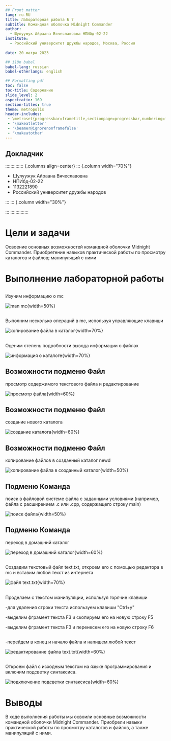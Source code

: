 ```yaml
---
## Front matter
lang: ru-RU
title: Лабораторная работа № 7
subtitle: Командная оболочка Midnight Commander
author:
  - Шулуужук Айраана Вячеславовна НПИбд-02-22
institute:
  - Российский университет дружбы народов, Москва, Россия
 
date: 20 матра 2023 

## i18n babel
babel-lang: russian
babel-otherlangs: english

## Formatting pdf
toc: false
toc-title: Содержание
slide_level: 2
aspectratio: 169
section-titles: true
theme: metropolis
header-includes:
 - \metroset{progressbar=frametitle,sectionpage=progressbar,numbering=fraction}
 - '\makeatletter'
 - '\beamer@ignorenonframefalse'
 - '\makeatother'
---
```


## Докладчик

:::::::::::::: {.columns align=center}
::: {.column width="70%"}

  * Шулуужук Айраана Вячеславовна 
  * НПИбд-02-22
  * 1132221890
  * Российский университет дружбы народов

:::
::: {.column width="30%"}

:::
::::::::::::::
# Цели и задачи

Освоение основных возможностей командной оболочки Midnight Commander. Приобретение навыков практической работы по просмотру каталогов и файлов; манипуляций с ними

# Выполнение лабораторной работы

##

Изучим информацию о mc 

![man mc](image/1.png){width=50%}

## 

Выполним несколько операций в mc, используя управляющие клавиши

![копирование файла в каталог](image/2.png){width=70%}

##

Оценим степень подробности вывода информации о файлах 

![информация о каталоге](image/3.png){width=70%}

## Возможности подменю Файл

просмотр содержимого текстового файла и редактирование

![просмотр файла](image/4.png){width=60%}

## Возможности подменю Файл

создание нового каталога

![создание каталога](image/5.png){width=60%}

## Возможности подменю Файл

копирование файлов в созданный каталог newd 

![копирование файла в созданный каталог](image/6.png){width=50%}

## Подменю Команда

поиск в файловой системе файла с заданными условиями (например, файла с расширением .c или .cpp, содержащего строку main)

![поиск файла](image/7.png){width=50%}

## Подменю Команда

переход в домашний каталог 

![переход в домашний каталог](image/9.png){width=60%}

## 

Создадим текстовый файл text.txt, откроем его с помощью редактора в mc и вставим любой текст из интернета

![файл text.txt](image/12.png){width=70%}

## 

Проделаем с текстом манипуляции, используя горячие клавиши

-для удаления строки текста используем клавиши "Сtrl+y"

-выделим фграмент текста F3 и скопируем его на новую строку F5 

-выделим фграмент текста F3 и перенесем его на новую строку F6 

##

-перейдем в конец и начало файла и напишем любой текст 

![редактирование файла text.txt](image/13.png){width=60%}

## 

Откроем файл с исходным текстом на языке программирования и включим подсветку синтаксиса.

![подключение подсветки синтаксиса](image/14.png){width=60%}

# Выводы

В ходе выполнения работы мы освоили основные возможности командной оболочки Midnight Commander. Приобрели  навыки практической работы по просмотру каталогов и файлов, а также манипуляций с ними.

